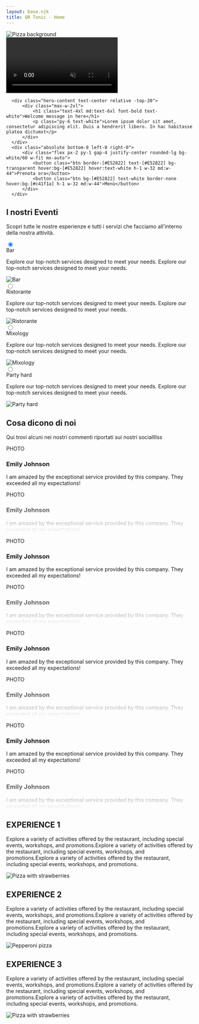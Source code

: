 ```yaml
---
layout: base.njk
title: QR Tonic - Home
---
```


<section>
  <div class="hero min-h-dvh bg-black relative overflow-hidden">
      <!-- Fallback Background Image -->
      <div id="fallback-bg" class="absolute inset-0 w-full h-full hidden">
        <img 
          src="https://images.pexels.com/photos/1653877/pexels-photo-1653877.jpeg" 
          alt="Pizza background" 
          class="w-full h-full object-cover"
        />
      </div>
      <!-- Video Background -->
      <video 
        id="hero-video"
        class="absolute inset-0 w-full h-full object-cover opacity-50"
        autoplay 
        loop 
        muted 
        playsinline
        oncanplay="document.getElementById('fallback-bg').classList.add('hidden')"
        onerror="document.getElementById('fallback-bg').classList.remove('hidden')"
      >
        <source src="https://videos.pexels.com/video-files/3752507/3752507-hd_1920_1080_24fps.mp4" type="video/mp4">
      </video>
      <!-- Overlay for better text contrast -->
      <div class="absolute inset-0 bg-black/50"></div>
      
      <div class="hero-content text-center relative -top-20">
          <div class="max-w-2xl">
              <h1 class="text-4xl md:text-6xl font-bold text-white">Welcome message in here</h1>
              <p class="py-6 text-white">Lorem ipsum dolor sit amet, consectetur adipiscing elit. Duis a hendrerit libero. In hac habitasse platea dictumst</p>
          </div>
      </div>
      <div class="absolute bottom-8 left-0 right-0">
          <div class="flex px-2 py-1 gap-4 justify-center rounded-lg bg-white/60 w-fit mx-auto">
              <button class="btn border-[#E52822] text-[#E52822] bg-transparent hover:bg-[#E52822] hover:text-white h-1 w-32 md:w-44">Prenota ora</button>
              <button class="btn bg-[#E52822] text-white border-none hover:bg-[#c41f1a] h-1 w-32 md:w-44">Menù</button>
          </div>
      </div>
  </div>
</section>


<section id="chi-siamo" class="min-h-screen relative overflow-hidden">
  <!-- Red Background -->
  <div class="absolute inset-0 z-0">
    <!-- Red full width on mobile, 70% on medium and up -->
    <div class="w-full md:w-[70%] h-full bg-[#E52822]"></div>
    <!-- Hidden on mobile, visible 30% on medium and up -->
    <div class="hidden md:block md:w-[30%] h-full bg-white"></div>
  </div>
  <!-- Content -->
  <div class="container mx-auto px-4 py-16 relative z-10">
    <div class="text-left mb-12">
      <h2 class="text-4xl md:text-6xl font-black uppercase mb-4 text-white">I nostri Eventi</h2>
      <p class="text-lg max-w-2xl text-white/90">Scopri tutte le nostre esperienze e tutti i servizi che facciamo all'interno della nostra attività.</p>
    </div>
    <div class="join join-vertical w-full gap-2">
      <!-- Tradition -->
      <div class="collapse bg-white rounded-xl shadow-lg">
        <input type="radio" name="who-we-are" checked="checked" /> 
        <div class="collapse-title text-2xl md:text-4xl font-black text-[#E52822]">
          Bar
        </div>
        <div class="collapse-content">
          <div class="grid grid-cols-1 md:grid-cols-2 gap-8">
            <div class="flex">
              <p class="text-lg text-[#E52822]">Explore our top-notch services designed to meet your needs. Explore our top-notch services designed to meet your needs.</p>
            </div>
            <div class="h-full">
              <img src="https://placehold.co/800x600" alt="Bar" class="w-full h-full object-cover rounded-lg" />
            </div>
          </div>
        </div>
      </div>
      <!-- Culture -->
      <div class="collapse bg-white rounded-xl shadow-lg">
        <input type="radio" name="who-we-are" /> 
        <div class="collapse-title text-2xl md:text-4xl font-black text-[#E52822]">
          Ristorante
        </div>
        <div class="collapse-content">
          <div class="grid grid-cols-1 md:grid-cols-2 gap-8">
            <div class="flex">
              <p class="text-lg text-[#E52822]">Explore our top-notch services designed to meet your needs. Explore our top-notch services designed to meet your needs.</p>
            </div>
            <div class="h-full">
              <img src="https://placehold.co/800x600" alt="Ristorante" class="w-full h-full object-cover rounded-lg" />
            </div>
          </div>
        </div>
      </div>
      <!-- Our Roots -->
      <div class="collapse bg-white rounded-xl shadow-lg">
        <input type="radio" name="who-we-are" /> 
        <div class="collapse-title text-2xl md:text-4xl font-black text-[#E52822]">
          Mixology
        </div>
        <div class="collapse-content">
          <div class="grid grid-cols-1 md:grid-cols-2 gap-8">
            <div class="flex">
              <p class="text-lg text-[#E52822]">Explore our top-notch services designed to meet your needs. Explore our top-notch services designed to meet your needs.</p>
            </div>
            <div class="h-full">
              <img src="https://placehold.co/800x600" alt="Mixology" class="w-full h-full object-cover rounded-lg" />
            </div>
          </div>
        </div>
      </div>
      <!-- Party Hard -->
      <div class="collapse bg-white rounded-xl shadow-lg">
        <input type="radio" name="who-we-are" /> 
        <div class="collapse-title text-2xl md:text-4xl font-black text-[#E52822]">
          Party hard
        </div>
        <div class="collapse-content">
          <div class="grid grid-cols-1 md:grid-cols-2 gap-8">
            <div class="flex">
              <p class="text-lg text-[#E52822]">Explore our top-notch services designed to meet your needs. Explore our top-notch services designed to meet your needs.</p>
            </div>
            <div class="h-full">
              <img src="https://placehold.co/800x600" alt="Party hard" class="w-full h-full object-cover rounded-lg" />
            </div>
          </div>
        </div>
      </div>
    </div>
  </div>
</section>

<section class="bg-black py-24">
  <div class="container mx-auto px-4">
    <h2 class="text-white text-4xl md:text-6xl font-bold mb-4">Cosa dicono di noi</h2>
    <p class="text-white text-xl mb-16">Qui trovi alcuni nei nostri commenti riportati sui nostri sociallllss</p>
  </div>
    
  <div class="grid grid-flow-col auto-cols-[80%] md:auto-cols-[45%] lg:auto-cols-[30%] overflow-x-auto gap-12">
    <div class="relative">
      <div class="bg-white rounded-2xl p-6">
        <div class="flex gap-6">
          <div class="w-16 h-16 bg-gray-200 rounded-full flex-shrink-0 flex items-center justify-center">
            <span class="text-xs">PHOTO</span>
          </div>
          <div class="flex flex-col">
            <h3 class="font-bold text-xl mb-2">Emily Johnson</h3>
            <p class="text-gray-700">I am amazed by the exceptional service provided by this company. They exceeded all my expectations!</p>
          </div>
        </div>
      </div>
      <div class="mt-1">
        <div class="bg-white rounded-2xl p-6 transform scale-y-[1] opacity-60" style="mask-image: linear-gradient(to bottom, black 20%, transparent 100%); -webkit-mask-image: linear-gradient(to bottom, black 20%, transparent 100%);">
          <div class="flex gap-6">
            <div class="w-16 h-16 bg-gray-200 rounded-full flex-shrink-0 flex items-center justify-center">
              <span class="text-xs">PHOTO</span>
            </div>
            <div class="flex flex-col">
              <h3 class="font-bold text-xl mb-2">Emily Johnson</h3>
              <p class="text-gray-700">I am amazed by the exceptional service provided by this company. They exceeded all my expectations!</p>
            </div>
          </div>
        </div>
      </div>
    </div>
    <div class="relative">
      <div class="bg-white rounded-2xl p-6">
        <div class="flex gap-6">
          <div class="w-16 h-16 bg-gray-200 rounded-full flex-shrink-0 flex items-center justify-center">
            <span class="text-xs">PHOTO</span>
          </div>
          <div class="flex flex-col">
            <h3 class="font-bold text-xl mb-2">Emily Johnson</h3>
            <p class="text-gray-700">I am amazed by the exceptional service provided by this company. They exceeded all my expectations!</p>
          </div>
        </div>
      </div>
      <div class="mt-1">
        <div class="bg-white rounded-2xl p-6 transform scale-y-[1] opacity-60" style="mask-image: linear-gradient(to bottom, black 20%, transparent 100%); -webkit-mask-image: linear-gradient(to bottom, black 20%, transparent 100%);">
          <div class="flex gap-6">
            <div class="w-16 h-16 bg-gray-200 rounded-full flex-shrink-0 flex items-center justify-center">
              <span class="text-xs">PHOTO</span>
            </div>
            <div class="flex flex-col">
              <h3 class="font-bold text-xl mb-2">Emily Johnson</h3>
              <p class="text-gray-700">I am amazed by the exceptional service provided by this company. They exceeded all my expectations!</p>
            </div>
          </div>
        </div>
      </div>
    </div>
    <div class="relative">
      <div class="bg-white rounded-2xl p-6">
        <div class="flex gap-6">
          <div class="w-16 h-16 bg-gray-200 rounded-full flex-shrink-0 flex items-center justify-center">
            <span class="text-xs">PHOTO</span>
          </div>
          <div class="flex flex-col">
            <h3 class="font-bold text-xl mb-2">Emily Johnson</h3>
            <p class="text-gray-700">I am amazed by the exceptional service provided by this company. They exceeded all my expectations!</p>
          </div>
        </div>
      </div>
      <div class="mt-1">
        <div class="bg-white rounded-2xl p-6 transform scale-y-[1] opacity-60" style="mask-image: linear-gradient(to bottom, black 20%, transparent 100%); -webkit-mask-image: linear-gradient(to bottom, black 20%, transparent 100%);">
          <div class="flex gap-6">
            <div class="w-16 h-16 bg-gray-200 rounded-full flex-shrink-0 flex items-center justify-center">
              <span class="text-xs">PHOTO</span>
            </div>
            <div class="flex flex-col">
              <h3 class="font-bold text-xl mb-2">Emily Johnson</h3>
              <p class="text-gray-700">I am amazed by the exceptional service provided by this company. They exceeded all my expectations!</p>
            </div>
          </div>
        </div>
      </div>
    </div>
    <div class="relative">
      <div class="bg-white rounded-2xl p-6">
        <div class="flex gap-6">
          <div class="w-16 h-16 bg-gray-200 rounded-full flex-shrink-0 flex items-center justify-center">
            <span class="text-xs">PHOTO</span>
          </div>
          <div class="flex flex-col">
            <h3 class="font-bold text-xl mb-2">Emily Johnson</h3>
            <p class="text-gray-700">I am amazed by the exceptional service provided by this company. They exceeded all my expectations!</p>
          </div>
        </div>
      </div>
      <div class="mt-1">
        <div class="bg-white rounded-2xl p-6 transform scale-y-[1] opacity-60" style="mask-image: linear-gradient(to bottom, black 20%, transparent 100%); -webkit-mask-image: linear-gradient(to bottom, black 20%, transparent 100%);">
          <div class="flex gap-6">
            <div class="w-16 h-16 bg-gray-200 rounded-full flex-shrink-0 flex items-center justify-center">
              <span class="text-xs">PHOTO</span>
            </div>
            <div class="flex flex-col">
              <h3 class="font-bold text-xl mb-2">Emily Johnson</h3>
              <p class="text-gray-700">I am amazed by the exceptional service provided by this company. They exceeded all my expectations!</p>
            </div>
          </div>
        </div>
      </div>
    </div>
  </div>
</section>

<section id="esperienze" class="bg-[#FFC0CB] py-16">
  <div class="container mx-auto px-4">
    <!-- Experience 1 -->
    <div class="grid grid-cols-1 lg:grid-cols-2 gap-12 mb-24 items-center">
      <div>
        <h2 class="text-[#E52822] text-4xl md:text-6xl font-bold mb-6">EXPERIENCE 1</h2>
        <p class="text-[#E52822] text-xl">
          Explore a variety of activities offered by the restaurant, including special events, workshops, and promotions.Explore a variety of activities offered by the restaurant, including special events, workshops, and promotions.Explore a variety of activities offered by the restaurant, including special events, workshops, and promotions.
        </p>
      </div>
      <div>
        <img 
          src="https://images.unsplash.com/photo-1506354666786-959d6d497f1a?q=80&w=2940&auto=format&fit=crop"
          alt="Pizza with strawberries" 
          class="w-full rounded-2xl shadow-xl"
        />
      </div>
    </div>
    <!-- Experience 2 -->
    <div class="grid grid-cols-1 lg:grid-cols-2 gap-12 mb-24 items-center">
      <div class="lg:order-2">
        <h2 class="text-[#E52822] text-4xl md:text-6xl font-bold mb-6">EXPERIENCE 2</h2>
        <p class="text-[#E52822] text-xl">
          Explore a variety of activities offered by the restaurant, including special events, workshops, and promotions.Explore a variety of activities offered by the restaurant, including special events, workshops, and promotions.Explore a variety of activities offered by the restaurant, including special events, workshops, and promotions.
        </p>
      </div>
      <div class="lg:order-1">
        <img 
          src="https://images.unsplash.com/photo-1513104890138-7c749659a591?q=80&w=2940&auto=format&fit=crop"
          alt="Pepperoni pizza" 
          class="w-full rounded-2xl shadow-xl"
        />
      </div>
    </div>
    <!-- Experience 3 -->
    <div class="grid grid-cols-1 lg:grid-cols-2 gap-12 items-center">
      <div>
        <h2 class="text-[#E52822] text-4xl md:text-6xl font-bold mb-6">EXPERIENCE 3</h2>
        <p class="text-[#E52822] text-xl">
          Explore a variety of activities offered by the restaurant, including special events, workshops, and promotions.Explore a variety of activities offered by the restaurant, including special events, workshops, and promotions.Explore a variety of activities offered by the restaurant, including special events, workshops, and promotions.
        </p>
      </div>
      <div>
        <img 
          src="https://images.unsplash.com/photo-1506354666786-959d6d497f1a?q=80&w=2940&auto=format&fit=crop"
          alt="Pizza with strawberries" 
          class="w-full rounded-2xl shadow-xl"
        />
      </div>
    </div>
  </div>
</section>